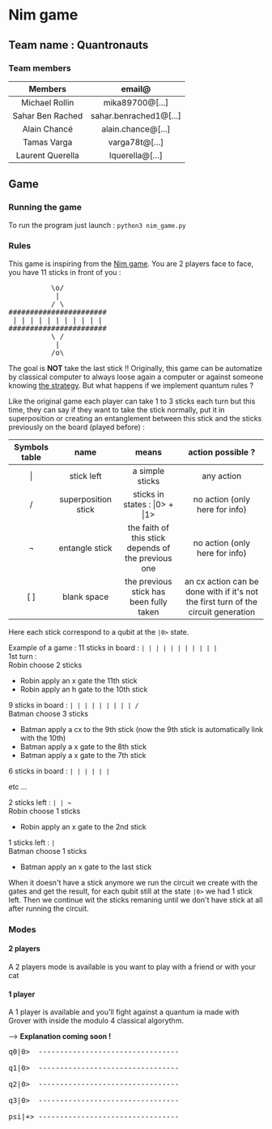 # Nim game
## Team name : Quantronauts
### Team members
<table>
	<thead>
		<tr>
			<th align="center">Members</th>
			<th align="center">email@</th>
		</tr>
	</thead>
	<tbody>
		<tr>
			<td align="center">Michael Rollin</td>
			<td align="center">mika89700@[...]</td>
		</tr>
		<tr>
			<td align="center">Sahar Ben Rached</td>
			<td align="center">sahar.benrached1@[...]</td>
		</tr>
		<tr>
			<td align="center">Alain Chancé</td>
			<td align="center">alain.chance@[...]</td>
		</tr>
		<tr>
			<td align="center">Tamas Varga</td>
			<td align="center">varga78t@[...]</td>
		</tr>
    <tr>
			<td align="center">Laurent Querella</td>
			<td align="center">lquerella@[...]</td>
		</tr>
	</tbody>
</table>

## Game
### Running the game
To run the program just launch : `python3 nim_game.py`

### Rules
This game is inspiring from the [Nim game](https://en.wikipedia.org/wiki/Nim). You are 2 players face to face, you have 11 sticks in front of you :
<pre>
          \o/
           |
          / \
#######################
 | | | | | | | | | | | 
#######################
          \ /
           |
          /o\
</pre>
The goal is **NOT** take the last stick !!
Originally, this game can be automatize by classical computer to always loose again a computer or against someone knowing [the strategy](https://en.wikipedia.org/wiki/Modular_arithmetic#Congruence).
But what happens if we implement quantum rules ?

Like the original game each player can take 1 to 3 sticks each turn but this time, they can say if they want to take the stick normally, put it in superposition or creating an entanglement between this stick and the sticks previously on the board (played before) :
<table>
	<thead>
		<tr>
			<th align="center">Symbols table</th>
			<th align="center">name</th>
			<th align="center">means</th>
			<th align="center">action possible ?</th>
		</tr>
	</thead>
	<tbody>
		<tr>
			<td align="center">|</td>
			<td align="center">stick left</td>
			<td align="center">a simple sticks</td>
			<td align="center">any action</td>
		</tr>
		<tr>
			<td align="center">/</td>
			<td align="center">superposition stick</td>
			<td align="center">sticks in states : |0> + |1></td>
			<td align="center">no action (only here for info)</td>
		</tr>
		<tr>
			<td align="center">¬</td>
			<td align="center">entangle stick</td>
			<td align="center">the faith of this stick depends of the previous one</td>
			<td align="center">no action (only here for info)</td>
		</tr>
		<tr>
			<td align="center">[ ]</td>
			<td align="center">blank space</td>
			<td align="center">the previous stick has been fully taken</td>
			<td align="center">an cx action can be done with if it's not the first turn of the circuit generation</td>
		</tr>
	</tbody>
</table>

Here each stick correspond to a qubit at the `|0>` state.

Example of a game :
11 sticks in board : `| | | | | | | | | | |`  
1st turn :  
Robin choose 2 sticks
  - Robin apply an x gate the 11th stick
  - Robin apply an h gate to the 10th stick

9 sticks in board : `| | | | | | | | | /`  
Batman choose 3 sticks  
  - Batman apply a cx to the 9th stick (now the 9th stick is automatically link with the 10th)
  - Batman apply a x gate to the 8th stick
  - Batman apply a x gate to the 7th stick

6 sticks in board : `| | | | | |`

etc ...

2 sticks left : `| | ¬`  
Robin choose 1 sticks
  - Robin apply an x gate to the 2nd stick

1 sticks left : `|`  
Batman choose 1 sticks
  - Batman apply an x gate to the last stick

When it doesn't have a stick anymore we run the circuit we create with the gates and get the result, for each qubit still at the state `|0>` we had 1 stick left.
Then we continue wit the sticks remaning until we don't have stick at all after running the circuit.

### Modes
#### 2 players
A 2 players mode is available is you want to play with a friend or with your cat
#### 1 player
A 1 player is available and you'll fight against a quantum ia made with Grover with inside the modulo 4 classical algorythm.

--> **Explanation coming soon !**

<pre>
q0|0>  ---------------------------------

q1|0>  ---------------------------------

q2|0>  ---------------------------------

q3|0>  ---------------------------------

psi|+> ---------------------------------
</pre>

